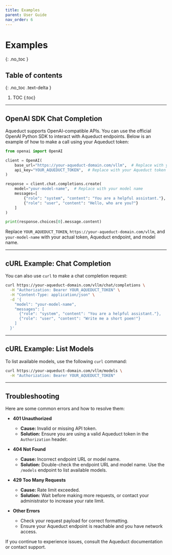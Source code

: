 ```yaml
---
title: Examples
parent: User Guide
nav_order: 6
---
```


# Examples
{: .no_toc }

## Table of contents
{: .no_toc .text-delta }

1. TOC
{:toc}

---

## OpenAI SDK Chat Completion

Aqueduct supports OpenAI-compatible APIs. You can use the official OpenAI Python SDK to interact with Aqueduct
endpoints. Below is an example of how to make a call using your Aqueduct token:

```python
from openai import OpenAI

client = OpenAI(
    base_url="https://your-aqueduct-domain.com/vllm",  # Replace with your Aqueduct endpoint
    api_key="YOUR_AQUEDUCT_TOKEN",  # Replace with your Aqueduct token
)

response = client.chat.completions.create(
    model="your-model-name",  # Replace with your model name
    messages=[
        {"role": "system", "content": "You are a helpful assistant."},
        {"role": "user", "content": "Hello, who are you?"}
    ]
)

print(response.choices[0].message.content)
```

Replace `YOUR_AQUEDUCT_TOKEN`, `https://your-aqueduct-domain.com/vllm`, and `your-model-name` with your actual token,
Aqueduct endpoint, and model name.

---

## cURL Example: Chat Completion

You can also use `curl` to make a chat completion request:

```bash
curl https://your-aqueduct-domain.com/vllm/chat/completions \
  -H "Authorization: Bearer YOUR_AQUEDUCT_TOKEN" \
  -H "Content-Type: application/json" \
  -d '{
    "model": "your-model-name",
    "messages": [
      {"role": "system", "content": "You are a helpful assistant."},
      {"role": "user", "content": "Write me a short poem!"}
    ]
  }'
```

---

## cURL Example: List Models

To list available models, use the following `curl` command:

```bash
curl https://your-aqueduct-domain.com/vllm/models \
  -H "Authorization: Bearer YOUR_AQUEDUCT_TOKEN"
```

---

## Troubleshooting

Here are some common errors and how to resolve them:

- **401 Unauthorized**
  - **Cause:** Invalid or missing API token.
  - **Solution:** Ensure you are using a valid Aqueduct token in the `Authorization` header.

- **404 Not Found**
  - **Cause:** Incorrect endpoint URL or model name.
  - **Solution:** Double-check the endpoint URL and model name. Use the `/models` endpoint to list available models.

- **429 Too Many Requests**
  - **Cause:** Rate limit exceeded.
  - **Solution:** Wait before making more requests, or contact your administrator to increase your rate limit.

- **Other Errors**
  - Check your request payload for correct formatting.
  - Ensure your Aqueduct endpoint is reachable and you have network access.

If you continue to experience issues, consult the Aqueduct documentation or contact support.
